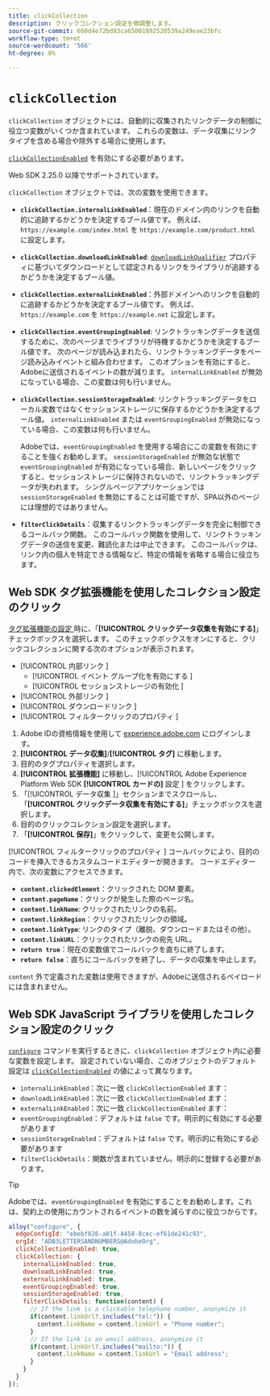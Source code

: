 ```yaml
---
title: clickCollection
description: クリックコレクション設定を微調整します。
source-git-commit: 660d4e72bd93ca65001092520539a249eae23bfc
workflow-type: tm+mt
source-wordcount: '566'
ht-degree: 0%

---
```



# `clickCollection`

`clickCollection` オブジェクトには、自動的に収集されたリンクデータの制御に役立つ変数がいくつか含まれています。 これらの変数は、データ収集にリンクタイプを含める場合や除外する場合に使用します。

[`clickCollectionEnabled`](clickcollectionenabled.md) を有効にする必要があります。

Web SDK 2.25.0 以降でサポートされています。

`clickCollection` オブジェクトでは、次の変数を使用できます。

* **`clickCollection.internalLinkEnabled`**：現在のドメイン内のリンクを自動的に追跡するかどうかを決定するブール値です。 例えば、`https://example.com/index.html` を `https://example.com/product.html` に設定します。
* **`clickCollection.downloadLinkEnabled`**: [`downloadLinkQualifier`](downloadlinkqualifier.md) プロパティに基づいてダウンロードとして認定されるリンクをライブラリが追跡するかどうかを決定するブール値。
* **`clickCollection.externalLinkEnabled`**：外部ドメインへのリンクを自動的に追跡するかどうかを決定するブール値です。 例えば、`https://example.com` を `https://example.net` に設定します。
* **`clickCollection.eventGroupingEnabled`**: リンクトラッキングデータを送信するために、次のページまでライブラリが待機するかどうかを決定するブール値です。 次のページが読み込まれたら、リンクトラッキングデータをページ読み込みイベントと組み合わせます。 このオプションを有効にすると、Adobeに送信されるイベントの数が減ります。 `internalLinkEnabled` が無効になっている場合、この変数は何も行いません。
* **`clickCollection.sessionStorageEnabled`**: リンクトラッキングデータをローカル変数ではなくセッションストレージに保存するかどうかを決定するブール値。 `internalLinkEnabled` または `eventGroupingEnabled` が無効になっている場合、この変数は何も行いません。

  Adobeでは、`eventGroupingEnabled` を使用する場合にこの変数を有効にすることを強くお勧めします。 `sessionStorageEnabled` が無効な状態で `eventGroupingEnabled` が有効になっている場合、新しいページをクリックすると、セッションストレージに保持されないので、リンクトラッキングデータが失われます。 シングルページアプリケーションでは `sessionStorageEnabled` を無効にすることは可能ですが、SPA以外のページには理想的ではありません。
* **`filterClickDetails`**：収集するリンクトラッキングデータを完全に制御できるコールバック関数。 このコールバック関数を使用して、リンクトラッキングデータの送信を変更、難読化または中止できます。 このコールバックは、リンク内の個人を特定できる情報など、特定の情報を省略する場合に役立ちます。

## Web SDK タグ拡張機能を使用したコレクション設定のクリック

[ タグ拡張機能の設定 ](/help/tags/extensions/client/web-sdk/web-sdk-extension-configuration.md) 時に、「**[!UICONTROL クリックデータ収集を有効にする]**」チェックボックスを選択します。 このチェックボックスをオンにすると、クリックコレクションに関する次のオプションが表示されます。

* [!UICONTROL  内部リンク ]
   * [!UICONTROL  イベント グループ化を有効にする ]
   * [!UICONTROL  セッションストレージの有効化 ]
* [!UICONTROL  外部リンク ]
* [!UICONTROL  ダウンロードリンク ]
* [!UICONTROL  フィルタークリックのプロパティ ]

1. Adobe IDの資格情報を使用して [experience.adobe.com](https://experience.adobe.com) にログインします。
1. **[!UICONTROL データ収集]**/**[!UICONTROL タグ]** に移動します。
1. 目的のタグプロパティを選択します。
1. **[!UICONTROL 拡張機能]** に移動し、[!UICONTROL Adobe Experience Platform Web SDK **[!UICONTROL カードの]** 設定 ] をクリックします。
1. 「[!UICONTROL  データ収集 ]」セクションまでスクロールし、「**[!UICONTROL クリックデータ収集を有効にする]**」チェックボックスを選択します。
1. 目的のクリックコレクション設定を選択します。
1. 「**[!UICONTROL 保存]**」をクリックして、変更を公開します。

[!UICONTROL  フィルタークリックのプロパティ ] コールバックにより、目的のコードを挿入できるカスタムコードエディターが開きます。 コードエディター内で、次の変数にアクセスできます。

* **`content.clickedElement`**：クリックされた DOM 要素。
* **`content.pageName`**：クリックが発生した際のページ名。
* **`content.linkName`**: クリックされたリンクの名前。
* **`content.linkRegion`**：クリックされたリンクの領域。
* **`content.linkType`**: リンクのタイプ（離脱、ダウンロードまたはその他）。
* **`content.linkURL`**：クリックされたリンクの宛先 URL。
* **`return true`**：現在の変数値でコールバックを直ちに終了します。
* **`return false`**：直ちにコールバックを終了し、データの収集を中止します。

`content` 外で定義された変数は使用できますが、Adobeに送信されるペイロードには含まれません。

## Web SDK JavaScript ライブラリを使用したコレクション設定のクリック

[`configure`](overview.md) コマンドを実行するときに、`clickCollection` オブジェクト内に必要な変数を設定します。 設定されていない場合、このオブジェクトのデフォルト設定は [`clickCollectionEnabled`](clickcollectionenabled.md) の値によって異なります。

* `internalLinkEnabled`：次に一致 `clickCollectionEnabled` ます：
* `downloadLinkEnabled`：次に一致 `clickCollectionEnabled` ます：
* `externalLinkEnabled`：次に一致 `clickCollectionEnabled` ます：
* `eventGroupingEnabled`：デフォルトは `false` です。明示的に有効にする必要があります
* `sessionStorageEnabled`：デフォルトは `false` です。明示的に有効にする必要があります
* `filterClickDetails`：関数が含まれていません。明示的に登録する必要があります。

>[!TIP]
>Adobeでは、`eventGroupingEnabled` を有効にすることをお勧めします。これは、契約上の使用にカウントされるイベントの数を減らすのに役立つからです。

```js
alloy("configure", {
  edgeConfigId: "ebebf826-a01f-4458-8cec-ef61de241c93",
  orgId: "ADB3LETTERSANDNUMBERS@AdobeOrg",
  clickCollectionEnabled: true,
  clickCollection: {
    internalLinkEnabled: true,
    downloadLinkEnabled: true,
    externalLinkEnabled: true,
    eventGroupingEnabled: true,
    sessionStorageEnabled: true,
    filterClickDetails: function(content) {
      // If the link is a clickable telephone number, anonymize it
      if(content.linkUrl?.includes("tel:")) {
        content.linkName = content.linkUrl = "Phone number";
      }
      // If the link is an email address, anonymize it
      if(content.linkUrl?.includes("mailto:")) {
        content.linkName = content.linkUrl = "Email address";
      }
    }
  }
});
```

